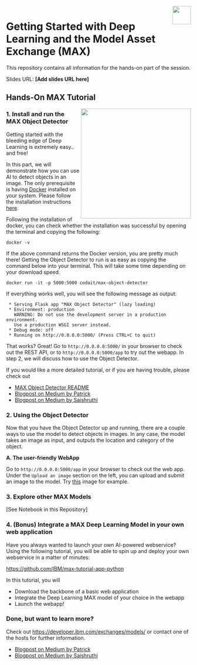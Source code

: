 <img src="https://raw.githubusercontent.com/splovyt/MAX-SVL-Workshop/master/docs/ibm-logo.png" height=50 align="right">

# Getting Started with Deep Learning and the Model Asset Exchange (MAX)

This repository contains all information for the hands-on part of the session.

Slides URL: **[Add slides URL here]**

## Hands-On MAX Tutorial

<img src="https://raw.githubusercontent.com/splovyt/MAX-SVL-Workshop/master/docs/object-detection.png" width=300 align="right">

### 1. Install and run the MAX Object Detector

Getting started with the bleeding edge of Deep Learning is extremely easy.. and free!

In this part, we will demonstrate how you can use AI to detect objects in an image. The only prerequisite is having [Docker](https://docs.docker.com/install/) installed on your system. Please follow the installation instructions [here](https://docs.docker.com/install/).

Following the installation of docker, you can check whether the installation was successful by opening the terminal and copying the following:

`docker -v`

If the above command returns the Docker version, you are pretty much there! Getting the Object Detector to run is as easy as copying the command below into your terminal. This will take some time depending on your download speed.

`docker run -it -p 5000:5000 codait/max-object-detector`

If everything works well, you will see the following message as output:

```
 * Serving Flask app "MAX Object Detector" (lazy loading)
 * Environment: production
   WARNING: Do not use the development server in a production environment.
   Use a production WSGI server instead.
 * Debug mode: off
 * Running on http://0.0.0.0:5000/ (Press CTRL+C to quit)
```

That works? Great! Go to `http://0.0.0.0:5000/` in your browser to check out the REST API, or to `http://0.0.0.0:5000/app` to try out the webapp. In step 2, we will discuss how to use the Object Detector.

If you would like a more detailed tutorial, or if you are having trouble, please check out
- [MAX Object Detector README](https://github.com/IBM/MAX-Object-Detector/blob/master/README.md)
- [Blogpost on Medium by Patrick](https://medium.com/ibm-watson-data-lab/ready-to-use-deep-learning-models-f234be9ccfc3)
- [Blogpost on Medium by Saishruthi](https://medium.com/ibm-watson-data-lab/learn-what-lies-beneath-our-ready-to-run-deep-learning-models-c6a3edc4cc1d)

### 2. Using the Object Detector

Now that you have the Object Detector up and running, there are a couple ways to use the model to detect objects in images. In any case, the model takes an image as input, and outputs the location and category of the object.

**A. The user-friendly WebApp**

Go to `http://0.0.0.0:5000/app` in your browser to check out the web app. Under the `Upload an image` section on the left, you can upload and submit an image to the model. Try [this](https://raw.githubusercontent.com/splovyt/MAX-SVL-Workshop/master/docs/dog-human.png) image for example.

### 3. Explore other MAX Models

[See Notebook in this Repository]

### 4. (Bonus) Integrate a MAX Deep Learning Model in your own web application

Have you always wanted to launch your own AI-powered webservice? Using the following tutorial, you will be able to spin up and deploy your own webservice in a matter of minutes:

https://github.com/IBM/max-tutorial-app-python

In this tutorial, you will
- Download the backbone of a basic web application
- Integrate the Deep Learning MAX model of your choice in the webapp
- Launch the webapp!

### Done, but want to learn more?

Check out https://developer.ibm.com/exchanges/models/ or contact one of the hosts for further information.

- [Blogpost on Medium by Patrick](https://medium.com/ibm-watson-data-lab/ready-to-use-deep-learning-models-f234be9ccfc3)
- [Blogpost on Medium by Saishruthi](https://medium.com/ibm-watson-data-lab/learn-what-lies-beneath-our-ready-to-run-deep-learning-models-c6a3edc4cc1d)
